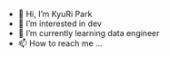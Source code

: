 - 👋 Hi, I’m KyuRi Park
- 👀 I’m interested in dev
- 🌱 I’m currently learning data engineer
- 📫 How to reach me ...

<!---
pisnkr/pisnkr is a ✨ special ✨ repository because its `README.md` (this file) appears on your GitHub profile.
You can click the Preview link to take a look at your changes.
--->
